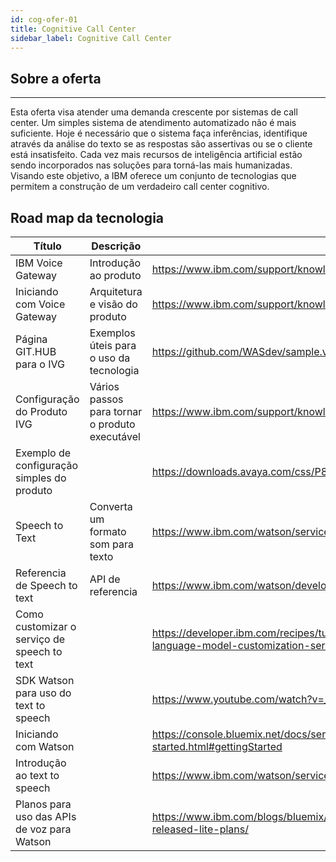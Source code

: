 ```yaml
---
id: cog-ofer-01
title: Cognitive Call Center  
sidebar_label: Cognitive Call Center
---
```


## Sobre a oferta
-------------------------------------
Esta oferta visa atender uma demanda crescente por sistemas de call center. Um simples sistema de atendimento automatizado não é mais suficiente. Hoje é necessário que o sistema faça inferências, identifique através da análise do texto se as respostas são assertivas ou se o cliente está insatisfeito. Cada vez mais recursos de inteligência artificial estão sendo incorporados nas soluções para torná-las mais humanizadas. Visando este objetivo, a IBM oferece um conjunto de tecnologias que permitem a construção de um verdadeiro call center cognitivo.  


## Road map da tecnologia

Título | Descrição | link
------------ | ------------- | -------------
IBM Voice Gateway | Introdução ao produto | https://www.ibm.com/support/knowledgecenter/en/SS4U29/welcome_voicegateway.html
Iniciando com Voice Gateway | Arquitetura e visão do produto | https://www.ibm.com/support/knowledgecenter/en/SS4U29/gettingstarted.html
Página GIT.HUB para o IVG | Exemplos úteis para o uso da tecnologia | https://github.com/WASdev/sample.voice.gateway
Configuração do Produto IVG | Vários passos para tornar o produto executável | https://www.ibm.com/support/knowledgecenter/en/SS4U29/config.html
Exemplo de configuração simples do produto | | https://downloads.avaya.com/css/P8/documents/003876928
Speech to Text | Converta um formato som para texto | https://www.ibm.com/watson/services/speech-to-text/
Referencia de Speech to text | API de referencia | https://www.ibm.com/watson/developercloud/speech-to-text/api/v1/
Como customizar o serviço de speech to text |  | https://developer.ibm.com/recipes/tutorials/how-to-use-ibm-watson-speech-to-text-language-model-customization-service/
SDK Watson para uso do text to speech | | https://www.youtube.com/watch?v=_K62R9Jnxag
Iniciando com Watson | | https://console.bluemix.net/docs/services/text-to-speech/getting-started.html#gettingStarted
Introdução ao text to speech | | https://www.ibm.com/watson/services/text-to-speech/
Planos para uso das APIs de voz para Watson | | https://www.ibm.com/blogs/bluemix/2017/11/watson-speech-text-text-speech-released-lite-plans/


